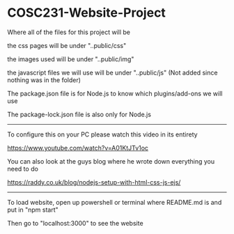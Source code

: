 # COSC231-Website-Project
Where all of the files for this project will be

the css pages will be under "..public/css"

the images used will be under "..public/img"

the javascript files we will use will be under "..public/js" (Not added since nothing was in the folder)

The package.json file is for Node.js to know which plugins/add-ons we will use

The package-lock.json file is also only for Node.js
*********************************************************************


To configure this on your PC please watch this video in its entirety
      
https://www.youtube.com/watch?v=A01KtJTv1oc 



You can also look at the guys blog where he wrote down everything you need to do
    
https://raddy.co.uk/blog/nodejs-setup-with-html-css-js-ejs/


*********************************************************************
To load website, open up powershell or terminal where README.md is and put in "npm start"

Then go to "localhost:3000" to see the website
